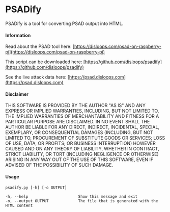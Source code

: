 # PSADify

PSADify is a tool for converting PSAD output into HTML.

#### Information

Read about the PSAD tool here: [https://disloops.com/psad-on-raspberry-pi](https://disloops.com/psad-on-raspberry-pi)

This script can be downloaded here: [https://github.com/disloops/psadify](https://github.com/disloops/psadify)

See the live attack data here: [https://psad.disloops.com](https://psad.disloops.com)

#### Disclaimer

THIS SOFTWARE IS PROVIDED BY THE AUTHOR "AS IS" AND ANY EXPRESS OR IMPLIED WARRANTIES, INCLUDING, BUT NOT LIMITED TO, THE IMPLIED WARRANTIES OF MERCHANTABILITY AND FITNESS FOR A PARTICULAR PURPOSE ARE DISCLAIMED. IN NO EVENT SHALL THE AUTHOR BE LIABLE FOR ANY DIRECT, INDIRECT, INCIDENTAL, SPECIAL, EXEMPLARY, OR CONSEQUENTIAL DAMAGES (INCLUDING, BUT NOT LIMITED TO, PROCUREMENT OF SUBSTITUTE GOODS OR SERVICES; LOSS OF USE, DATA, OR PROFITS; OR BUSINESS INTERRUPTION) HOWEVER CAUSED AND ON ANY THEORY OF LIABILITY, WHETHER IN CONTRACT, STRICT LIABILITY, OR TORT (INCLUDING NEGLIGENCE OR OTHERWISE) ARISING IN ANY WAY OUT OF THE USE OF THIS SOFTWARE, EVEN IF ADVISED OF THE POSSIBILITY OF SUCH DAMAGE.

#### Usage

```
psadify.py [-h] [-o OUTPUT]

-h, --help                      Show this message and exit
-o, --output OUTPUT             The file that is generated with the HTML content
```
